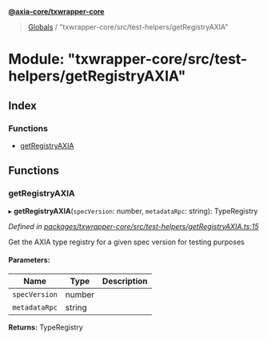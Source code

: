**[@axia-core/txwrapper-core](../README.md)**

> [Globals](../globals.md) / "txwrapper-core/src/test-helpers/getRegistryAXIA"

# Module: "txwrapper-core/src/test-helpers/getRegistryAXIA"

## Index

### Functions

* [getRegistryAXIA](_txwrapper_core_src_test_helpers_getregistryaxia_.md#getregistryaxia)

## Functions

### getRegistryAXIA

▸ **getRegistryAXIA**(`specVersion`: number, `metadataRpc`: string): TypeRegistry

*Defined in [packages/txwrapper-core/src/test-helpers/getRegistryAXIA.ts:15](https://github.com/axia-core/txwrapper-core/blob/731a943/packages/txwrapper-core/src/test-helpers/getRegistryAXIA.ts#L15)*

Get the AXIA type registry for a given spec version for testing purposes

#### Parameters:

Name | Type | Description |
------ | ------ | ------ |
`specVersion` | number |  |
`metadataRpc` | string |   |

**Returns:** TypeRegistry
